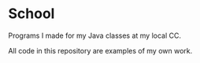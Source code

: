 # School
Programs I made for my Java classes at my local CC. 

All code in this repository are examples of my own work. 
